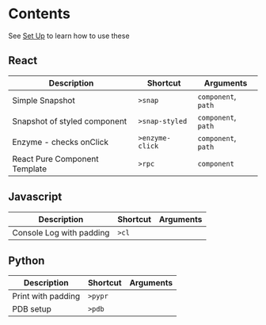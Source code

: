 # Contents

See [Set Up](./setup.md) to learn how to use these

## React

| Description | Shortcut | Arguments |
|--- | --- | --- |
| Simple Snapshot | `>snap` | `component`, `path` |
| Snapshot of styled component | `>snap-styled` | `component`, `path` |
| Enzyme - checks onClick | `>enzyme-click` | `component`, `path` |
| React Pure Component Template| `>rpc` | `component` |

## Javascript

| Description | Shortcut | Arguments |
|--- | --- | --- |
| Console Log with padding | `>cl` |  |

## Python

| Description | Shortcut | Arguments |
|--- | --- | --- |
| Print with padding | `>pypr` |  |
| PDB setup | `>pdb` |  |

